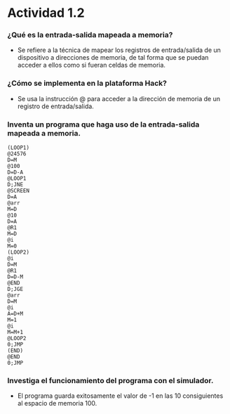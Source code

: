 # Actividad 1.2

### ¿Qué es la entrada-salida mapeada a memoria?

- Se refiere a la técnica de mapear los registros de entrada/salida de un dispositivo a direcciones de memoria, de tal forma que se puedan acceder a ellos como si fueran celdas de memoria.

### ¿Cómo se implementa en la plataforma Hack?

- Se usa la instrucción @ para acceder a la dirección de memoria de un registro de entrada/salida.

### Inventa un programa que haga uso de la entrada-salida mapeada a memoria.
```
(LOOP1)
@24576
D=M
@100
D=D-A
@LOOP1 
D;JNE
@SCREEN
D=A
@arr
M=D
@10
D=A
@R1
M=D
@i
M=0
(LOOP2)
@i
D=M
@R1
D=D-M
@END
D;JGE
@arr 
D=M
@i
A=D+M
M=1
@i 
M=M+1
@LOOP2
0;JMP
(END)
@END
0;JMP

```
### Investiga el funcionamiento del programa con el simulador.

- El programa guarda exitosamente el valor de -1 en las 10 consiguientes al 
espacio de memoria 100.